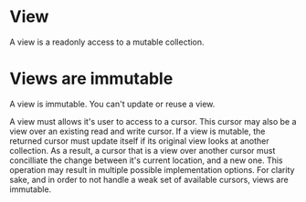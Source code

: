 # View

A view is a readonly access to a mutable collection.

# Views are immutable

A view is immutable. You can't update or reuse a view.

A view must allows it's user to access to a cursor.
This cursor may also be a view over an existing read and write cursor.
If a view is mutable, the returned cursor must update itself if its original view looks at another collection.
As a result, a cursor that is a view over another cursor must concilliate the change between it's current location, and a new one.
This operation may result in multiple possible implementation options.
For clarity sake, and in order to not handle a weak set of available cursors, views are immutable.